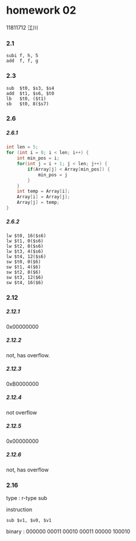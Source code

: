 # homework 02

11811712 江川

### 2.1

``` assembly
subi f, h, 5
add  f, f, g
```

### 2.3

``` assembly
sub  $t0, $s3, $s4
add  $t1, $s6, $t0
lb   $t0, ($t1)
sb   $t0, 8($s7)
```

### 2.6

##### 2.6.1

```C
int len = 5;
for (int i = 0; i < len; i++) {
    int min_pos = i;
    for(int j = i + 1; j < len; j++) {
        if(Array[j] < Array[min_pos]) {
            min_pos = j
        }
    }
    int temp = Array[i];
    Array[i] = Array[j];
    Array[j] = temp;
}
```

##### 2.6.2

```assembly
lw $t0, 16($s6)
lw $t1, 0($s6)
lw $t2, 8($s6)
lw $t3, 4($s6)
lw $t4, 12($s6)
sw $t0, 0($6)
sw $t1, 4($6)
sw $t2, 8($6)
sw $t3, 12($6)
sw $t4, 16($6)
```

### 2.12

##### 2.12.1

0x00000000

##### 2.12.2

not, has overflow.

##### 2.12.3

0xB0000000

##### 2.12.4

not overflow

##### 2.12.5

0x00000000

##### 2.12.6

not, has overflow

### 2.16

type : r-type  sub

instruction

```assembly
sub $v1, $v0, $v1
```

binary : 000000 00011 00010 00011 00000 100010


